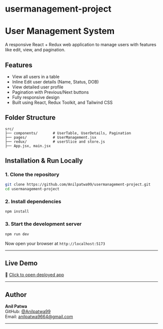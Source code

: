 # usermanagement-project

#  User Management System

A responsive React + Redux web application to manage users with features like edit, view, and pagination.

##  Features

-  View all users in a table
-  Inline Edit user details (Name, Status, DOB)
-  View detailed user profile
-  Pagination with Previous/Next buttons
-  Fully responsive design
-  Built using React, Redux Toolkit, and Tailwind CSS

##  Folder Structure

```
src/
├── components/       # UserTable, UserDetails, Pagination
├── pages/            # UserManagement.jsx
├── redux/            # userSlice and store.js
├── App.jsx, main.jsx
```

##  Installation & Run Locally

### 1. Clone the repository
```bash
git clone https://github.com/Anilpatwa99/usermanagement-project.git
cd usermanagement-project
```

### 2. Install dependencies
```bash
npm install
```

### 3. Start the development server
```bash
npm run dev
```

Now open your browser at `http://localhost:5173`

---

##  Live Demo

🔗 [Click to open deployed app](https://your-vercel-link.vercel.app)

---



##  Author

**Anil Patwa**  
GitHub: [@Anilpatwa99](https://github.com/Anilpatwa99)  
Email: anilpatwa9664@gmail.com

---

